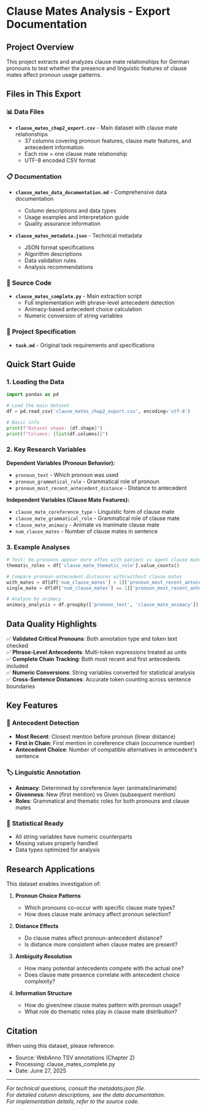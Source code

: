 # Clause Mates Analysis - Export Documentation

## Project Overview
This project extracts and analyzes clause mate relationships for German pronouns to test whether the presence and linguistic features of clause mates affect pronoun usage patterns.

## Files in This Export

### 📊 **Data Files**
- **`clause_mates_chap2_export.csv`** - Main dataset with clause mate relationships
  - 37 columns covering pronoun features, clause mate features, and antecedent information
  - Each row = one clause mate relationship
  - UTF-8 encoded CSV format

### 📋 **Documentation**
- **`clause_mates_data_documentation.md`** - Comprehensive data documentation
  - Column descriptions and data types
  - Usage examples and interpretation guide
  - Quality assurance information

- **`clause_mates_metadata.json`** - Technical metadata
  - JSON format specifications
  - Algorithm descriptions
  - Data validation rules
  - Analysis recommendations

### 🔧 **Source Code**
- **`clause_mates_complete.py`** - Main extraction script
  - Full implementation with phrase-level antecedent detection
  - Animacy-based antecedent choice calculation
  - Numeric conversion of string variables

### 📝 **Project Specification**
- **`task.md`** - Original task requirements and specifications

## Quick Start Guide

### 1. **Loading the Data**
```python
import pandas as pd

# Load the main dataset
df = pd.read_csv('clause_mates_chap2_export.csv', encoding='utf-8')

# Basic info
print(f"Dataset shape: {df.shape}")
print(f"Columns: {list(df.columns)}")
```

### 2. **Key Research Variables**

**Dependent Variables (Pronoun Behavior):**
- `pronoun_text` - Which pronoun was used
- `pronoun_grammatical_role` - Grammatical role of pronoun
- `pronoun_most_recent_antecedent_distance` - Distance to antecedent

**Independent Variables (Clause Mate Features):**
- `clause_mate_coreference_type` - Linguistic form of clause mate
- `clause_mate_grammatical_role` - Grammatical role of clause mate
- `clause_mate_animacy` - Animate vs inanimate clause mate
- `num_clause_mates` - Number of clause mates in sentence

### 3. **Example Analyses**

```python
# Test: Do pronouns appear more often with patient vs agent clause mates?
thematic_roles = df['clause_mate_thematic_role'].value_counts()

# Compare pronoun-antecedent distances with/without clause mates
with_mates = df[df['num_clause_mates'] > 1]['pronoun_most_recent_antecedent_distance']
single_mate = df[df['num_clause_mates'] == 1]['pronoun_most_recent_antecedent_distance']

# Analyze by animacy
animacy_analysis = df.groupby(['pronoun_text', 'clause_mate_animacy']).size()
```

## Data Quality Highlights

✅ **Validated Critical Pronouns**: Both annotation type and token text checked  
✅ **Phrase-Level Antecedents**: Multi-token expressions treated as units  
✅ **Complete Chain Tracking**: Both most recent and first antecedents included  
✅ **Numeric Conversions**: String variables converted for statistical analysis  
✅ **Cross-Sentence Distances**: Accurate token counting across sentence boundaries  

## Key Features

### 🎯 **Antecedent Detection**
- **Most Recent**: Closest mention before pronoun (linear distance)
- **First in Chain**: First mention in coreference chain (occurrence number)
- **Antecedent Choice**: Number of compatible alternatives in antecedent's sentence

### 🏷️ **Linguistic Annotation**
- **Animacy**: Determined by coreference layer (animate/inanimate)
- **Givenness**: New (first mention) vs Given (subsequent mention)
- **Roles**: Grammatical and thematic roles for both pronouns and clause mates

### 🔢 **Statistical Ready**
- All string variables have numeric counterparts
- Missing values properly handled
- Data types optimized for analysis

## Research Applications

This dataset enables investigation of:

1. **Pronoun Choice Patterns**
   - Which pronouns co-occur with specific clause mate types?
   - How does clause mate animacy affect pronoun selection?

2. **Distance Effects**  
   - Do clause mates affect pronoun-antecedent distance?
   - Is distance more consistent when clause mates are present?

3. **Ambiguity Resolution**
   - How many potential antecedents compete with the actual one?
   - Does clause mate presence correlate with antecedent choice complexity?

4. **Information Structure**
   - How do given/new clause mates pattern with pronoun usage?
   - What role do thematic roles play in clause mate distribution?

## Citation
When using this dataset, please reference:
- Source: WebAnno TSV annotations (Chapter 2)
- Processing: clause_mates_complete.py
- Date: June 27, 2025

---

*For technical questions, consult the metadata.json file.*  
*For detailed column descriptions, see the data documentation.*  
*For implementation details, refer to the source code.*
